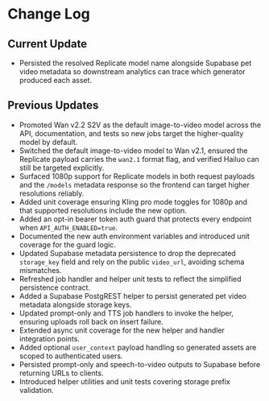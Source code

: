 # Change Log

## Current Update
- Persisted the resolved Replicate model name alongside Supabase pet video metadata so downstream analytics can trace which generator produced each asset.

## Previous Updates
- Promoted Wan v2.2 S2V as the default image-to-video model across the API, documentation, and tests so new jobs target the higher-quality model by default.
- Switched the default image-to-video model to Wan v2.1, ensured the Replicate payload carries the `wan2.1` format flag, and verified Hailuo can still be targeted explicitly.
- Surfaced 1080p support for Replicate models in both request payloads and the `/models` metadata response so the frontend can target higher resolutions reliably.
- Added unit coverage ensuring Kling pro mode toggles for 1080p and that supported resolutions include the new option.
- Added an opt-in bearer token auth guard that protects every endpoint when `API_AUTH_ENABLED=true`.
- Documented the new auth environment variables and introduced unit coverage for the guard logic.
- Updated Supabase metadata persistence to drop the deprecated `storage_key` field and rely on the public `video_url`, avoiding schema mismatches.
- Refreshed job handler and helper unit tests to reflect the simplified persistence contract.
- Added a Supabase PostgREST helper to persist generated pet video metadata alongside storage keys.
- Updated prompt-only and TTS job handlers to invoke the helper, ensuring uploads roll back on insert failure.
- Extended async unit coverage for the new helper and handler integration points.
- Added optional `user_context` payload handling so generated assets are scoped to authenticated users.
- Persisted prompt-only and speech-to-video outputs to Supabase before returning URLs to clients.
- Introduced helper utilities and unit tests covering storage prefix validation.
